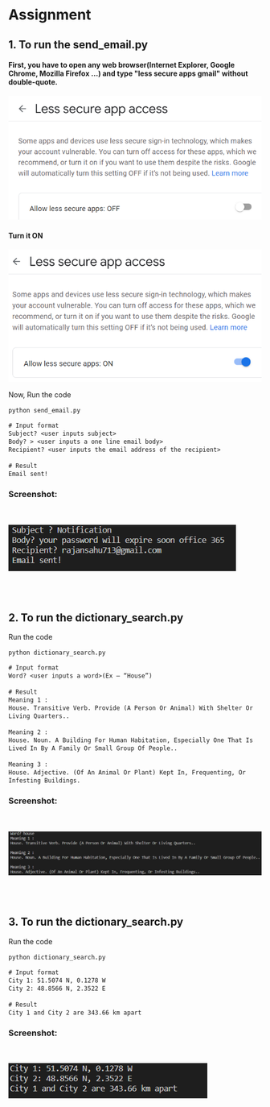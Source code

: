 # Assignment

## 1. To run the send_email.py
#### First, you have to open any web browser(Internet Explorer, Google Chrome, Mozilla Firefox ...) and type "less secure apps gmail" without double-quote.

![](images/image2.png)

#### Turn it ON

![](images/image1.png)

Now, Run the code
```console
python send_email.py
```

```console
# Input format
Subject? <user inputs subject>
Body? > <user inputs a one line email body>
Recipient? <user inputs the email address of the recipient>

# Result
Email sent!
```

### Screenshot:
<br><br>
![](images/image3.png)

<br><br>
## 2. To run the dictionary_search.py

Run the code
```console
python dictionary_search.py
```

```console
# Input format
Word? <user inputs a word>(Ex – “House”)

# Result
Meaning 1 :
House. Transitive Verb. Provide (A Person Or Animal) With Shelter Or Living Quarters..

Meaning 2 :
House. Noun. A Building For Human Habitation, Especially One That Is Lived In By A Family Or Small Group Of People..

Meaning 3 :
House. Adjective. (Of An Animal Or Plant) Kept In, Frequenting, Or Infesting Buildings.
```

### Screenshot:
<br><br>
![](images/image4.png)

<br><br>
## 3. To run the dictionary_search.py

Run the code
```console
python dictionary_search.py
```

```console
# Input format
City 1: 51.5074 N, 0.1278 W
City 2: 48.8566 N, 2.3522 E

# Result
City 1 and City 2 are 343.66 km apart
```

### Screenshot:
<br><br>
![](images/image5.png)
